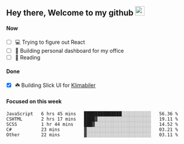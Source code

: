 ## Hey there, Welcome to my github <img src="https://media.giphy.com/media/hvRJCLFzcasrR4ia7z/giphy.gif" width="25px">

#### Now
- [ ] 💻 Trying to figure out React
- [ ] 🚀 Building personal dashboard for my office
- [ ] 📕 Reading

#### Done
- [x] ☘️ Building Slick UI for [Klimabiler](https://klimabiler.dk)
 
 #### Focused on this week
<!--START_SECTION:waka-->

```text
JavaScript   6 hrs 45 mins   ██████████████░░░░░░░░░░░   56.36 %
CSHTML       2 hrs 17 mins   ████▓░░░░░░░░░░░░░░░░░░░░   19.11 %
SCSS         1 hr 44 mins    ███▓░░░░░░░░░░░░░░░░░░░░░   14.52 %
C#           23 mins         ▓░░░░░░░░░░░░░░░░░░░░░░░░   03.21 %
Other        22 mins         ▓░░░░░░░░░░░░░░░░░░░░░░░░   03.11 %
```

<!--END_SECTION:waka-->

